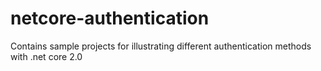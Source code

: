 # netcore-authentication
Contains sample projects for illustrating different authentication methods with .net core 2.0
